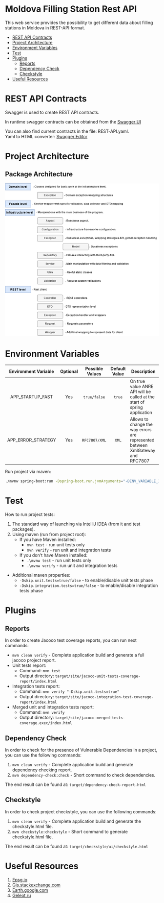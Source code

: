 # Moldova Filling Station Rest API

This web service provides the possibility to get different data about filling stations in Moldova in REST-API format.

- [REST API Contracts](#rest-api-contracts)
- [Project Architecture](#project-architecture)
- [Environment Variables](#environment-variables)
- [Test](#test)
- [Plugins](#plugins)
    - [Reports](#reports)
    - [Dependency Check](#dependency-check)
    - [Checkstyle](#checkstyle)
- [Useful Resources](#useful-resources)

# REST API Contracts

Swagger is used to create REST API contracts.

In runtime swagger contracts can be obtained from the [Swagger UI](http://localhost:8080/swagger-ui/index.html)

You can also find current contracts in the file: REST-API.yaml.<br>
Yaml to HTML converter: [Swagger Editor](https://editor.swagger.io/)

# Project Architecture

## Package Architecture

<img src="architecture/Project-Structure.png"  alt="Bot-Java-Project-Structure.png"/>

# Environment Variables

| **Environment Variable** | **Optional** | **Possible Values** | **Default Value** | **Description**                                                                |
|:------------------------:|:------------:|:-------------------:|:-----------------:|--------------------------------------------------------------------------------|
|     APP_STARTUP_FAST     |     Yes      |    `true/false`     |      `true`       | On true value ANRE API will be called at the start of spring application       |
|    APP_ERROR_STRATEGY    |     Yes      |    `RFC7807/XML`    |       `XML`       | Allows to change the way errors are represented between XmlGateway and RFC7807 |

Run project via maven:

```bash
./mvnw spring-boot:run -Dspring-boot.run.jvmArguments="-DENV_VARIABLE_1=[ENV_VALUE1] -DENV_VARIABLE_2=[ENV_VALUE1]"
```

# Test

How to run project tests:

1. The standard way of launching via IntelliJ IDEA (from it and test packages).
2. Using maven (run from project root):
    - If you have Maven installed:
        - `mvn test` - run unit tests only
        - `mvn verify` - run unit and integration tests
    - If you don't have Maven installed:
        - `.\mvnw test` - run unit tests only
        - `.\mvnw verify` - run unit and integration tests

- Additional maven properties:
    - `-Dskip.unit.tests=true/false` - to enable/disable unit tests phase
    - `-Dskip.integration.tests=true/false` - to enable/disable integration tests phase

# Plugins

## Reports

In order to create Jacoco test coverage reports, you can run next commands:

- `mvn clean verify` - Complete application build and generate a full jacoco project report.
- Unit tests report:
    - Command: `mvn test`
    - Output directory: `target/site/jacoco-unit-tests-coverage-report/index.html`
- Integration tests report:
    - Command: `mvn verify "-Dskip.unit.tests=true"`
    - Output directory: `target/site/jacoco-integration-test-coverage-report/index.html`
- Merged unit and integration tests report:
    - Command: `mvn verify`
    - Output directory: `target/site/jacoco-merged-tests-coverage.exec/index.html`

## Dependency Check

In order to check for the presence of Vulnerable Dependencies in a project, you can use the following commands:

1. `mvn clean verify` - Complete application build and generate dependency checking report.
2. `mvn dependency-check:check` - Short command to check dependencies.

The end result can be found at: `target/dependency-check-report.html`

## Checkstyle

In order to check project checkstyle, you can use the following commands:

1. `mvn clean verify` - Complete application build and generate the checkstyle.html file.
2. `mvn checkstyle:checkstyle` - Short command to generate checkstyle.html file.

The end result can be found at: `target/checkstyle/ui/checkstyle.html`

# Useful Resources

1. [Epsg.io](https://epsg.io/transform)
2. [Gis.stackexchange.com](https://gis.stackexchange.com/)
3. [Earth.google.com](https://earth.google.com/)
4. [Geleot.ru](https://geleot.ru/technology/navigation/coordinate_distance)
